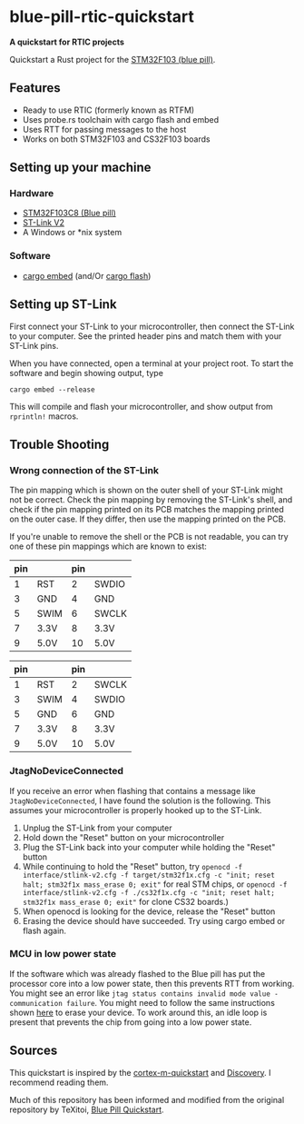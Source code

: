 # blue-pill-rtic-quickstart

**A quickstart for RTIC projects**

Quickstart a Rust project for the [STM32F103 (blue pill)](https://wiki.stm32duino.com/index.php?title=Blue_Pill).

## Features
- Ready to use RTIC (formerly known as RTFM)
- Uses probe.rs toolchain with cargo flash and embed
- Uses RTT for passing messages to the host
- Works on both STM32F103 and CS32F103 boards

## Setting up your machine

### Hardware
- [STM32F103C8 (Blue pill)](https://www.aliexpress.com/w/wholesale-stm32f103c8t6.html?&SortType=total_tranpro_desc) 
- [ST-Link V2](https://www.aliexpress.com/w/wholesale-st-link-v2.html?SortType=total_tranpro_desc) 
- A Windows or *nix system

### Software
- [cargo embed](https://probe.rs/guide/1_tools/cargo-embed/) (and/Or [cargo flash](https://probe.rs/guide/1_tools/cargo-flash/))

## Setting up ST-Link

First connect your ST-Link to your microcontroller, then connect the ST-Link to your computer. See the printed header pins and match them with your ST-Link pins.

When you have connected, open a terminal at your project root. To start the software and begin showing output, type

```
cargo embed --release
```

This will compile and flash your microcontroller, and show output from `rprintln!` macros.


## Trouble Shooting

### Wrong connection of the ST-Link

The pin mapping which is shown on the outer shell of your ST-Link might not be correct. Check the pin mapping by removing the ST-Link's shell, and check if the pin mapping printed on its PCB matches the mapping printed on the outer case.  If they differ, then use the mapping printed on the PCB.

If you're unable to remove the shell or the PCB is not readable, you can try one of these pin mappings which are known to exist:

|pin|      |pin|       | 
|---|------|---|-------|
| 1 | RST  | 2 | SWDIO |
| 3 | GND  | 4 | GND   |
| 5 | SWIM | 6 | SWCLK |
| 7 | 3.3V | 8 | 3.3V  |
| 9 | 5.0V |10 | 5.0V  |

|pin|      |pin|       | 
|---|------|---|-------|
| 1 | RST  | 2 | SWCLK |
| 3 | SWIM | 4 | SWDIO |
| 5 | GND  | 6 | GND   |
| 7 | 3.3V | 8 | 3.3V  |
| 9 | 5.0V |10 | 5.0V  |

### JtagNoDeviceConnected

If you receive an error when flashing that contains a message like `JtagNoDeviceConnected`, I have found the solution is the following. This assumes your microcontroller is properly hooked up to the ST-Link.

1. Unplug the ST-Link from your computer
2. Hold down the "Reset" button on your microcontroller
3. Plug the ST-Link back into your computer while holding the "Reset" button
4. While continuing to hold the "Reset" button, try `openocd -f interface/stlink-v2.cfg -f target/stm32f1x.cfg -c "init; reset halt; stm32f1x mass_erase 0; exit"` for real STM chips, or `openocd -f interface/stlink-v2.cfg -f ./cs32f1x.cfg -c "init; reset halt; stm32f1x mass_erase 0; exit"` for clone CS32 boards.)
5. When openocd is looking for the device, release the "Reset" button
6. Erasing the device should have succeeded. Try using cargo embed or flash again.

### MCU in low power state

If the software which was already flashed to the Blue pill has put the processor core into a low power state, then this prevents RTT from working. You might see an error like `jtag status contains invalid mode value - communication failure`. You might need to follow the same instructions shown [here](#jtagnodeviceconnected) to erase your device. To work around this, an idle loop is present that prevents the chip from going into a low power state.

## Sources

This quickstart is inspired by the [cortex-m-quickstart](https://github.com/japaric/cortex-m-quickstart) and [Discovery](https://rust-embedded.github.io/discovery/). I recommend reading them.

Much of this repository has been informed and modified from the original repository by TeXitoi, [Blue Pill Quickstart](https://github.com/TeXitoi/blue-pill-quickstart).